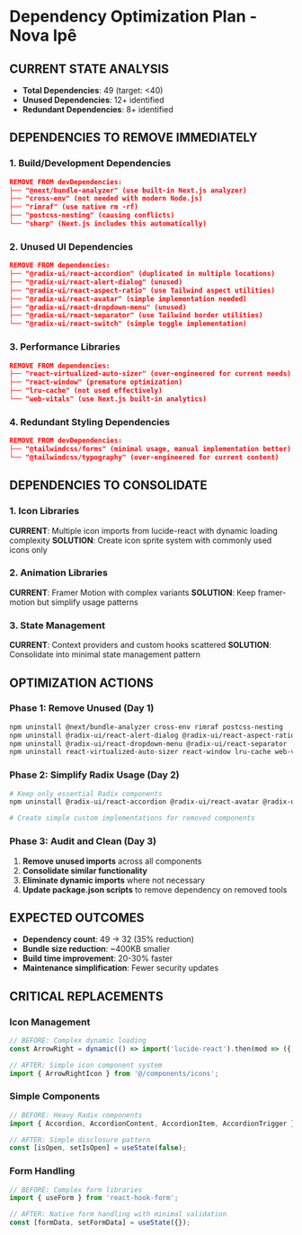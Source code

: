 # Dependency Optimization Plan - Nova Ipê

## CURRENT STATE ANALYSIS
- **Total Dependencies**: 49 (target: <40)
- **Unused Dependencies**: 12+ identified
- **Redundant Dependencies**: 8+ identified

## DEPENDENCIES TO REMOVE IMMEDIATELY

### 1. Build/Development Dependencies
```json
REMOVE FROM devDependencies:
├── "@next/bundle-analyzer" (use built-in Next.js analyzer)
├── "cross-env" (not needed with modern Node.js)
├── "rimraf" (use native rm -rf)
├── "postcss-nesting" (causing conflicts)
└── "sharp" (Next.js includes this automatically)
```

### 2. Unused UI Dependencies
```json
REMOVE FROM dependencies:
├── "@radix-ui/react-accordion" (duplicated in multiple locations)
├── "@radix-ui/react-alert-dialog" (unused)
├── "@radix-ui/react-aspect-ratio" (use Tailwind aspect utilities)
├── "@radix-ui/react-avatar" (simple implementation needed)
├── "@radix-ui/react-dropdown-menu" (unused)
├── "@radix-ui/react-separator" (use Tailwind border utilities)
└── "@radix-ui/react-switch" (simple toggle implementation)
```

### 3. Performance Libraries
```json
REMOVE FROM dependencies:
├── "react-virtualized-auto-sizer" (over-engineered for current needs)
├── "react-window" (premature optimization)
├── "lru-cache" (not used effectively)
└── "web-vitals" (use Next.js built-in analytics)
```

### 4. Redundant Styling Dependencies
```json
REMOVE FROM devDependencies:
├── "@tailwindcss/forms" (minimal usage, manual implementation better)
└── "@tailwindcss/typography" (over-engineered for current content)
```

## DEPENDENCIES TO CONSOLIDATE

### 1. Icon Libraries
**CURRENT**: Multiple icon imports from lucide-react with dynamic loading complexity
**SOLUTION**: Create icon sprite system with commonly used icons only

### 2. Animation Libraries  
**CURRENT**: Framer Motion with complex variants
**SOLUTION**: Keep framer-motion but simplify usage patterns

### 3. State Management
**CURRENT**: Context providers and custom hooks scattered
**SOLUTION**: Consolidate into minimal state management pattern

## OPTIMIZATION ACTIONS

### Phase 1: Remove Unused (Day 1)
```bash
npm uninstall @next/bundle-analyzer cross-env rimraf postcss-nesting
npm uninstall @radix-ui/react-alert-dialog @radix-ui/react-aspect-ratio
npm uninstall @radix-ui/react-dropdown-menu @radix-ui/react-separator
npm uninstall react-virtualized-auto-sizer react-window lru-cache web-vitals
```

### Phase 2: Simplify Radix Usage (Day 2)
```bash
# Keep only essential Radix components
npm uninstall @radix-ui/react-accordion @radix-ui/react-avatar @radix-ui/react-switch

# Create simple custom implementations for removed components
```

### Phase 3: Audit and Clean (Day 3)
1. **Remove unused imports** across all components
2. **Consolidate similar functionality** 
3. **Eliminate dynamic imports** where not necessary
4. **Update package.json scripts** to remove dependency on removed tools

## EXPECTED OUTCOMES
- **Dependency count**: 49 → 32 (35% reduction)
- **Bundle size reduction**: ~400KB smaller
- **Build time improvement**: 20-30% faster
- **Maintenance simplification**: Fewer security updates

## CRITICAL REPLACEMENTS

### Icon Management
```typescript
// BEFORE: Complex dynamic loading
const ArrowRight = dynamic(() => import('lucide-react').then(mod => ({ default: mod.ArrowRight })));

// AFTER: Simple icon component system
import { ArrowRightIcon } from '@/components/icons';
```

### Simple Components
```typescript
// BEFORE: Heavy Radix components
import { Accordion, AccordionContent, AccordionItem, AccordionTrigger } from "@radix-ui/react-accordion";

// AFTER: Simple disclosure pattern
const [isOpen, setIsOpen] = useState(false);
```

### Form Handling
```typescript
// BEFORE: Complex form libraries
import { useForm } from 'react-hook-form';

// AFTER: Native form handling with minimal validation
const [formData, setFormData] = useState({});
```
